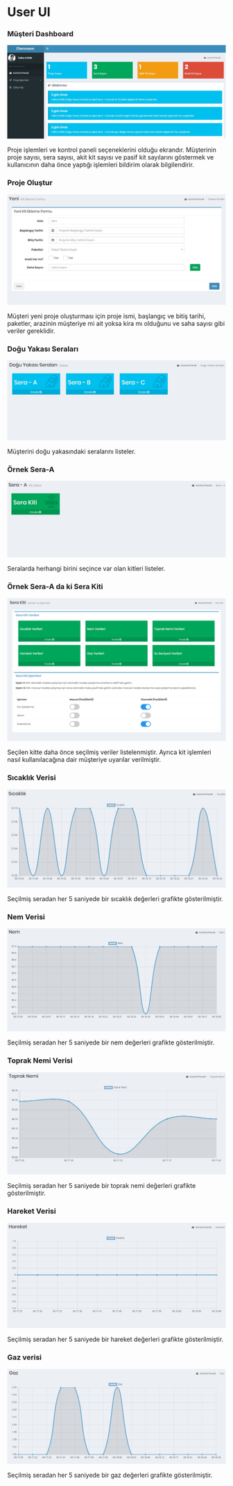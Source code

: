 # User UI

### **Müşteri Dashboard**

![](https://raw.githubusercontent.com/mhdb96/Chernozem/master/UI%20Tutorial/image009.jpg)

Proje işlemleri ve kontrol paneli seçeneklerini olduğu ekrandır. Müşterinin proje sayısı, sera sayısı, akit kit sayısı ve pasif kit sayılarını göstermek ve kullanıcının daha önce yaptığı işlemleri bildirim olarak bilgilendirir.

### **Proje Oluştur**

![](https://raw.githubusercontent.com/mhdb96/Chernozem/master/UI%20Tutorial/image011.jpg)

Müşteri yeni proje oluşturması için proje ismi, başlangıç ve bitiş tarihi, paketler, arazinin müşteriye mi ait yoksa kira mı olduğunu ve saha sayısı gibi veriler gereklidir.

### **Doğu Yakası Seraları**

![](https://raw.githubusercontent.com/mhdb96/Chernozem/master/UI%20Tutorial/image013.jpg)

Müşterini doğu yakasındaki seralarını listeler.

### **Örnek Sera-A**

![](https://raw.githubusercontent.com/mhdb96/Chernozem/master/UI%20Tutorial/image015.jpg)

Seralarda herhangi birini seçince var olan kitleri listeler.

### **Örnek Sera-A da ki Sera Kiti**

![](https://raw.githubusercontent.com/mhdb96/Chernozem/master/UI%20Tutorial/image017.jpg)

Seçilen kitte daha önce seçilmiş veriler listelenmiştir. Ayrıca kit işlemleri nasıl kullanılacağına dair müşteriye uyarılar verilmiştir.

### **Sıcaklık Verisi**

![](https://raw.githubusercontent.com/mhdb96/Chernozem/master/UI%20Tutorial/image019.jpg)

Seçilmiş seradan her 5 saniyede bir sıcaklık değerleri grafikte gösterilmiştir.

### **Nem Verisi**

![](https://raw.githubusercontent.com/mhdb96/Chernozem/master/UI%20Tutorial/image021.jpg)

Seçilmiş seradan her 5 saniyede bir nem değerleri grafikte gösterilmiştir.

### **Toprak Nemi Verisi**

![](https://raw.githubusercontent.com/mhdb96/Chernozem/master/UI%20Tutorial/image023.jpg)

Seçilmiş seradan her 5 saniyede bir toprak nemi değerleri grafikte gösterilmiştir.

### **Hareket Verisi**

![](https://raw.githubusercontent.com/mhdb96/Chernozem/master/UI%20Tutorial/image025.jpg)

Seçilmiş seradan her 5 saniyede bir hareket değerleri grafikte gösterilmiştir.

### **Gaz verisi**

![](https://raw.githubusercontent.com/mhdb96/Chernozem/master/UI%20Tutorial/image027.jpg)

Seçilmiş seradan her 5 saniyede bir gaz değerleri grafikte gösterilmiştir.

